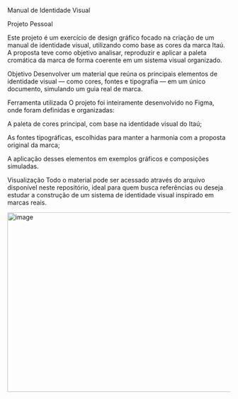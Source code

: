 Manual de Identidade Visual 

Projeto Pessoal

Este projeto é um exercício de design gráfico focado na criação de um manual de identidade visual, utilizando como base as cores da marca Itaú. A proposta teve como objetivo analisar, reproduzir e aplicar a paleta cromática da marca de forma coerente em um sistema visual organizado.

Objetivo
Desenvolver um material que reúna os principais elementos de identidade visual — como cores, fontes e tipografia — em um único documento, simulando um guia real de marca.

Ferramenta utilizada
O projeto foi inteiramente desenvolvido no Figma, onde foram definidas e organizadas:

A paleta de cores principal, com base na identidade visual do Itaú;

As fontes tipográficas, escolhidas para manter a harmonia com a proposta original da marca;

A aplicação desses elementos em exemplos gráficos e composições simuladas.

Visualização
Todo o material pode ser acessado através do arquivo disponível neste repositório, ideal para quem busca referências ou deseja estudar a construção de um sistema de identidade visual inspirado em marcas reais.

<img width="592" height="406" alt="image" src="https://github.com/user-attachments/assets/7cba015f-bbbc-4ee4-abe7-55a8c0341a02" />


